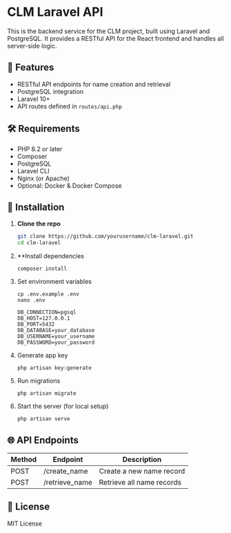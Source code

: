 # CLM Laravel API

This is the backend service for the CLM project, built using Laravel and PostgreSQL. It provides a RESTful API for the React frontend and handles all server-side logic.

## 🧾 Features

- RESTful API endpoints for name creation and retrieval
- PostgreSQL integration
- Laravel 10+
- API routes defined in `routes/api.php`

## 🛠️ Requirements

- PHP 8.2 or later
- Composer
- PostgreSQL
- Laravel CLI
- Nginx (or Apache)
- Optional: Docker & Docker Compose


## 🚀 Installation

1. **Clone the repo**
   ```bash
   git clone https://github.com/yourusername/clm-laravel.git
   cd clm-laravel
    ```
2. **Install dependencies
    ```
    composer install
    ```
3. Set environment variables
    ```
    cp .env.example .env
    nano .env
    ```
    ```
    DB_CONNECTION=pgsql
    DB_HOST=127.0.0.1
    DB_PORT=5432
    DB_DATABASE=your_database
    DB_USERNAME=your_username
    DB_PASSWORD=your_password
    ```
4. Generate app key
    ```
    php artisan key:generate
    ```
5. Run migrations
    ```
    php artisan migrate
    ```
6. Start the server (for local setup)
    ```
    php artisan serve
    ```
## 🌐 API Endpoints
| Method | Endpoint        | Description               |
| ------ | --------------- | ------------------------- |
| POST   | /create\_name   | Create a new name record  |
| POST   | /retrieve\_name | Retrieve all name records |

## 📝 License
MIT License

